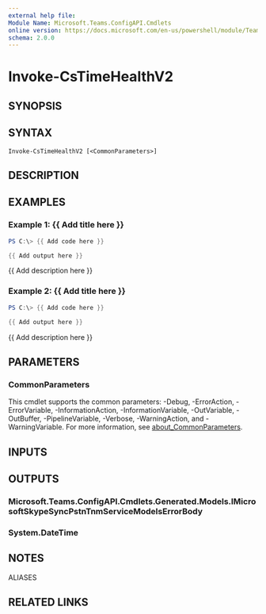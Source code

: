 ```yaml
---
external help file:
Module Name: Microsoft.Teams.ConfigAPI.Cmdlets
online version: https://docs.microsoft.com/en-us/powershell/module/Teams/invoke-cstimehealthv2
schema: 2.0.0
---
```


# Invoke-CsTimeHealthV2

## SYNOPSIS


## SYNTAX

```
Invoke-CsTimeHealthV2 [<CommonParameters>]
```

## DESCRIPTION


## EXAMPLES

### Example 1: {{ Add title here }}
```powershell
PS C:\> {{ Add code here }}

{{ Add output here }}
```

{{ Add description here }}

### Example 2: {{ Add title here }}
```powershell
PS C:\> {{ Add code here }}

{{ Add output here }}
```

{{ Add description here }}

## PARAMETERS

### CommonParameters
This cmdlet supports the common parameters: -Debug, -ErrorAction, -ErrorVariable, -InformationAction, -InformationVariable, -OutVariable, -OutBuffer, -PipelineVariable, -Verbose, -WarningAction, and -WarningVariable. For more information, see [about_CommonParameters](http://go.microsoft.com/fwlink/?LinkID=113216).

## INPUTS

## OUTPUTS

### Microsoft.Teams.ConfigAPI.Cmdlets.Generated.Models.IMicrosoftSkypeSyncPstnTnmServiceModelsErrorBody

### System.DateTime

## NOTES

ALIASES

## RELATED LINKS

